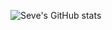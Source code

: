 ![Seve's GitHub stats](https://github-readme-stats.vercel.app/api?username=seve&theme=dark&show_icons=true)
